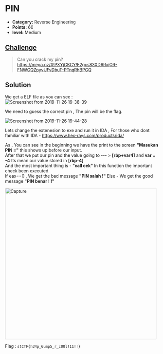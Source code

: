 
# PIN

* **Category:** Reverse Engineering
* **Points:** 60
* **level:** Medium


## [Challenge](https://ctflearn.com/challenge/379)

> Can you crack my pin?  
>https://mega.nz/#!PXYjCKCY!F2gcs83XD6RxjOR-FNWGQZpyvUFvDbuT-PTnqRhBPGQ




## Solution
We get a ELF file as you can see :   
![Screenshot from 2019-11-26 19-38-39](https://user-images.githubusercontent.com/57364083/69648357-d3dd4a80-1073-11ea-851a-ab0c2e04786f.png)

We need to guess the correct pin , The pin will be the flag.  


![Screenshot from 2019-11-26 19-44-28](https://user-images.githubusercontent.com/57364083/69648773-9c22d280-1074-11ea-92ae-50aaaada5bab.png)


Lets change the extenesion to exe and run it in IDA , For those who dont familiar with IDA - https://www.hex-rays.com/products/ida/  

As , You can see in the beginning we have the print to the screen **"Masukan PIN ="** this shows up before our input.    
After that we put our pin and the value going to --- > **[rbp+var4]** and **var = -4** Its mean our value stored in **[rbp-4]**  
And the most important thing is - **"call cek"** In this function the important check been executed.  
If eax==0 , We get the bad message **"PIN salah !"** Else - We get the good message **"PIN benar ! !"**  

<img width="497" alt="Capture" src="https://user-images.githubusercontent.com/57364083/69651038-2587d400-1078-11ea-85ae-97d381dffc6d.PNG">


 
Flag : ```stCTF{h34p_6ump5_r_c00l!11!!}```


